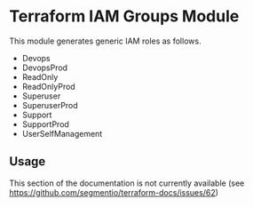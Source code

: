 
# Terraform IAM Groups Module

This module generates generic IAM roles as follows.

* Devops
* DevopsProd
* ReadOnly
* ReadOnlyProd
* Superuser
* SuperuserProd
* Support
* SupportProd
* UserSelfManagement

## Usage

This section of the documentation is not currently available (see
https://github.com/segmentio/terraform-docs/issues/62)
